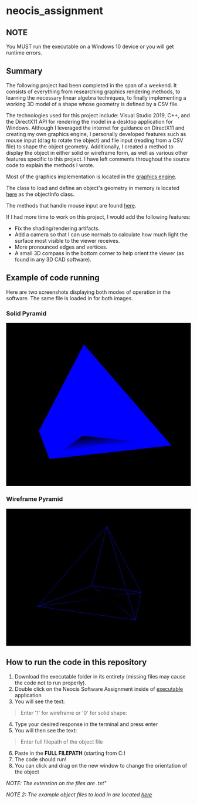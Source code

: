 # neocis_assignment
## NOTE

You MUST run the executable on a Windows 10 device or you will get runtime errors.

## Summary

The following project had been completed in the span of a weekend. It consists of everything from researching graphics rendering methods, to learning the necessary linear algebra techniques, to finally implementing a working 3D model of a shape whose geometry is defined by a CSV file.  

The technologies used for this project include: Visual Studio 2019, C++, and the DirectX11 API for rendering the model in a desktop application for Windows. Although I leveraged the internet for guidance on DirectX11 and creating my own graphics engine, I personally developed features such as mouse input (drag to rotate the object) and file input (reading from a CSV file) to shape the object geometry. Additionally, I created a method to display the object in either solid or wireframe form, as well as various other features specific to this project. I have left comments throughout the source code to explain the methods I wrote.

Most of the graphics implementation is located in the [graphics engine](/source_code/GraphicsEngine.cpp).

The class to load and define an object's geometry in memory is located [here](/source_code/AppWindow.cpp) as the objectInfo class.

The methods that handle mouse input are found [here](/source_code/InputSystem.cpp).

If I had more time to work on this project, I would add the following features:
- Fix the shading/rendering artifacts.
- Add a camera so that I can use normals to calculate how much light the surface most visible to the viewer receives.
- More pronounced edges and vertices.
- A small 3D compass in the bottom corner to help orient the viewer (as found in any 3D CAD software).


## Example of code running

Here are two screenshots displaying both modes of operation in the software. The same file is loaded in for both images.

### Solid Pyramid
![here is an image](/images/solid_pyramid.JPG)

### Wireframe Pyramid
![here is the other image](/images/Wireframe_pyramid.JPG)

## How to run the code in this repository

1. Download the executable folder in its entirety (missing files may cause the code not to run properly).
2. Double click on the Neocis Software Assignment inside of [executable](/executable) application
3. You will see the text: 
> Enter '1' for wireframe or '0' for solid shape:
4. Type your desired response in the terminal and press enter
5. You will then see the text:
> Enter full filepath of the object file
6. Paste in the **FULL FILEPATH** (starting from C:)
7. The code should run!
8. You can click and drag on the new window to change the orientation of the object

*NOTE: The extension on the files are .txt"*

*NOTE 2: The example object files to load in are located [here](/executable/example_object_files)*

